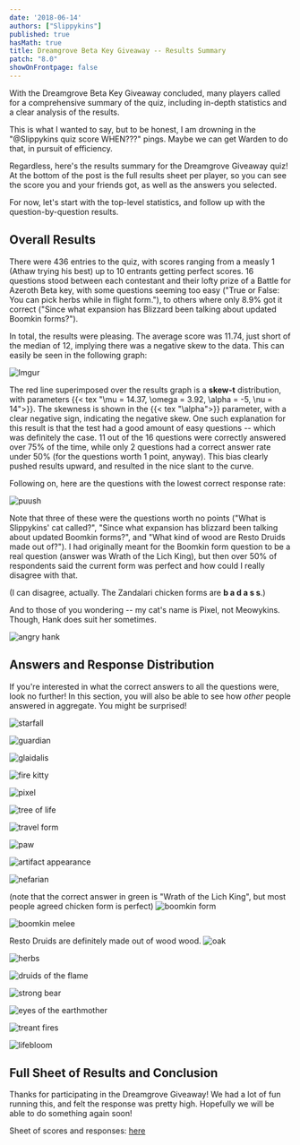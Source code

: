 ```yaml
---
date: '2018-06-14'
authors: ["Slippykins"]
published: true
hasMath: true
title: Dreamgrove Beta Key Giveaway -- Results Summary
patch: "8.0"
showOnFrontpage: false
---
```



With the Dreamgrove Beta Key Giveaway concluded, many players called for a comprehensive summary of the quiz, including in-depth statistics and a clear analysis of the results.

This is what I wanted to say, but to be honest, I am drowning in the "@Slippykins quiz score WHEN???" pings. Maybe we can get Warden to do that, in pursuit of efficiency.

Regardless, here's the results summary for the Dreamgrove Giveaway quiz! At the bottom of the post is the full results sheet per player, so you can see the score you and your friends got, as well as the answers you selected.

For now, let's start with the top-level statistics, and follow up with the question-by-question results.


## Overall Results ##

There were 436 entries to the quiz, with scores ranging from a measly 1 (Athaw trying his best) up to 10 entrants getting perfect scores. 16 questions stood between each contestant and their lofty prize of a Battle for Azeroth Beta key, with some questions seeming too easy ("True or False: You can pick herbs while in flight form."), to others where only 8.9% got it correct ("Since what expansion has Blizzard been talking about updated Boomkin forms?").

In total, the results were pleasing. The average score was 11.74, just short of the median of 12, implying there was a negative skew to the data. This can easily be seen in the following graph:

![Imgur](https://i.imgur.com/pewiHXg.png)

The red line superimposed over the results graph is a **skew-t** distribution, with parameters {{< tex "\mu = 14.37, \omega = 3.92, \alpha = -5, \nu = 14">}}. The skewness is shown in the {{< tex "\alpha">}} parameter, with a clear negative sign, indicating the negative skew. One such explanation for this result is that the test had a good amount of easy questions -- which was definitely the case. 11 out of the 16 questions were correctly answered over 75% of the time, while only 2 questions had a correct answer rate under 50% (for the questions worth 1 point, anyway). This bias clearly pushed results upward, and resulted in the nice slant to the curve.

Following on, here are the questions with the lowest correct response rate:

![puush](https://puu.sh/AF3Qf/eb2ca7f8c2.png)

Note that three of these were the questions worth no points ("What is Slippykins' cat called?", "Since what expansion has blizzard been talking about updated Boomkin forms?", and "What kind of wood are Resto Druids made out of?"). I had originally meant for the Boomkin form question to be a real question (answer was Wrath of the Lich King), but then over 50% of respondents said the current form was perfect and how could I really disagree with that.

(I can disagree, actually. The Zandalari chicken forms are **b a d a s s**.)

And to those of you wondering -- my cat's name is Pixel, not Meowykins. Though, Hank does suit her sometimes.

![angry hank](https://cdn.discordapp.com/attachments/282242289525587968/451343511489347584/IMG_20180530_211701_HHT.jpg)

## Answers and Response Distribution ##

If you're interested in what the correct answers to all the questions were, look no further! In this section, you will also be able to see how *other* people answered in aggregate. You might be surprised!

![starfall](https://puu.sh/AF3ZK/5ef766de2c.png)

![guardian](https://puu.sh/AF40k/dd2e43e004.png)

![glaidalis](https://puu.sh/AF7Uv/c440389617.png)

![fire kitty](https://puu.sh/AF7V2/b67b651fb9.png)

![pixel](https://puu.sh/AF7Vj/66d06b8cf8.png)

![tree of life](https://puu.sh/AF7VI/eb323f63a4.png)

![travel form](https://puu.sh/AF7W4/30f9a098be.png)

![paw](https://puu.sh/AF7Wm/7b3a6ca995.png)

![artifact appearance](https://puu.sh/AF7WH/30349eed9c.png)

![nefarian](https://puu.sh/AF7X7/72642e6bc4.png)

(note that the correct answer in green is "Wrath of the Lich King", but most people agreed chicken form is perfect)
![boomkin form](https://puu.sh/AF7Xs/c353e0295f.png)

![boomkin melee](https://puu.sh/AF7Yv/4b7bb6f183.png)

Resto Druids are definitely made out of wood wood.
![oak](https://puu.sh/AF7YU/20138a925f.png)

![herbs](https://puu.sh/AF7Zq/225ef4dcea.png)

![druids of the flame](https://puu.sh/AF7ZJ/fa481c7c71.png)

![strong bear](https://puu.sh/AF7ZW/e050d94c56.png)

![eyes of the earthmother](https://puu.sh/AF809/36e688236f.png)

![treant fires](https://puu.sh/AF80u/b512f30a1e.png)

![lifebloom](https://puu.sh/AF80H/dee76fe79a.png)


## Full Sheet of Results and Conclusion ##

Thanks for participating in the Dreamgrove Giveaway! We had a lot of fun running this, and felt the response was pretty high. Hopefully we will be able to do something again soon!

Sheet of scores and responses: [here]

[here]: https://docs.google.com/spreadsheets/d/1lldUEoxNT_8b6qto4MVUWdQ-J06t1-yhgGUi0UJXLak/edit?usp=sharing
